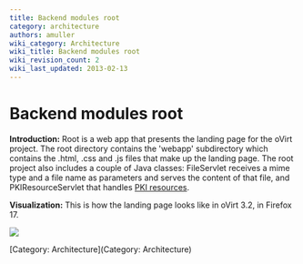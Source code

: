 ```yaml
---
title: Backend modules root
category: architecture
authors: amuller
wiki_category: Architecture
wiki_title: Backend modules root
wiki_revision_count: 2
wiki_last_updated: 2013-02-13
---
```


# Backend modules root

**Introduction:** Root is a web app that presents the landing page for the oVirt project. The root directory contains the 'webapp' subdirectory which contains the .html, .css and .js files that make up the landing page. The root project also includes a couple of Java classes: FileServlet receives a mime type and a file name as parameters and serves the content of that file, and PKIResourceServlet that handles [PKI resources](http://en.wikipedia.org/wiki/Resource_Public_Key_Infrastructure).

**Visualization:** This is how the landing page looks like in oVirt 3.2, in Firefox 17.

![](/images/wiki/LandingPage.png)

[Category: Architecture](Category: Architecture)
